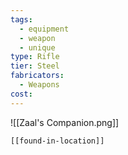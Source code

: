```yaml
---
tags:
  - equipment
  - weapon
  - unique
type: Rifle
tier: Steel
fabricators:
  - Weapons
cost:
---
```

![[Zaal's Companion.png]]
```meta-bind-embed
[[found-in-location]]
```